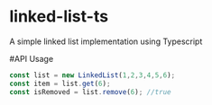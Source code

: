 # linked-list-ts
A simple linked list implementation using Typescript

#API Usage

```typescript
const list = new LinkedList(1,2,3,4,5,6);
const item = list.get(6);
const isRemoved = list.remove(6); //true
```
